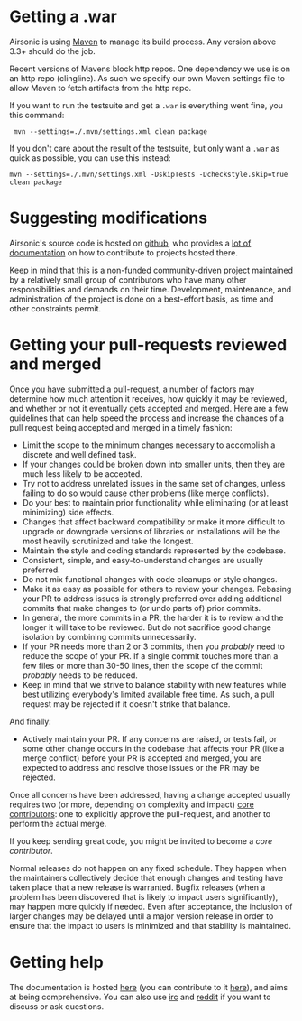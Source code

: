 # Getting a .war

Airsonic is using [Maven](https://maven.apache.org/) to manage its build
process. Any version above 3.3+ should do the job.

Recent versions of Mavens block http repos. One dependency we use is on an http repo (clingline). As such we specify our own Maven settings file to allow Maven to fetch artifacts from the http repo.

If you want to run the testsuite and get a `.war` is everything went fine,
you this command:

```
 mvn --settings=./.mvn/settings.xml clean package
```

If you don't care about the result of the testsuite, but only
want a `.war` as quick as possible, you can use this instead:

```
mvn --settings=./.mvn/settings.xml -DskipTests -Dcheckstyle.skip=true clean package
```


# Suggesting modifications

Airsonic's source code is hosted on [github](https://github.com/airsonic/airsonic/),
who provides a [lot of documentation](https://help.github.com/en) on how
to contribute to projects hosted there.

Keep in mind that this is a non-funded community-driven project maintained by
a relatively small group of contributors who have many other responsibilities
and demands on their time. Development, maintenance, and administration of the
project is done on a best-effort basis, as time and other constraints permit.


# Getting your pull-requests reviewed and merged

Once you have submitted a pull-request, a number of factors may determine how
much attention it receives, how quickly it may be reviewed, and whether or not
it eventually gets accepted and merged. Here are a few guidelines that can help
speed the process and increase the chances of a pull request being accepted and
merged in a timely fashion:

- Limit the scope to the minimum changes necessary to accomplish a discrete and
	well defined task.
- If your changes could be broken down into smaller units, then they are much
	less likely to be accepted.
- Try not to address unrelated issues in the same set of changes, unless
	failing to do so would cause other problems (like merge conflicts).
- Do your best to maintain prior functionality while eliminating (or at least
	minimizing) side effects.
- Changes that affect backward compatibility or make it more difficult to
	upgrade or downgrade versions of libraries or installations will be the most
	heavily scrutinized and take the longest.
- Maintain the style and coding standards represented by the codebase.
- Consistent, simple, and easy-to-understand changes are usually preferred.
- Do not mix functional changes with code cleanups or style changes.
- Make it as easy as possible for others to review your changes. Rebasing your
	PR to address issues is strongly preferred over adding additional commits
	that make changes to (or undo parts of) prior commits.
- In general, the more commits in a PR, the harder it is to review and the
	longer it will take to be reviewed. But do not sacrifice good change
	isolation by combining commits unnecessarily.
- If your PR needs more than 2 or 3 commits, then you *probably* need to reduce
	the scope of your PR. If a single commit touches more than a few files or
	more than 30-50 lines, then the scope of the commit *probably* needs to be
	reduced.
- Keep in mind that we strive to balance stability with new features while best
	utilizing everybody's limited available free time. As such, a pull request may
	be rejected if it doesn't strike that balance.

And finally:

- Actively maintain your PR. If any concerns are raised, or tests fail, or some
	other change occurs in the codebase that affects your PR (like a merge
	conflict) before your PR is accepted and merged, you are expected to address
	and resolve those issues or the PR may be rejected.

Once all concerns have been addressed, having a change accepted usually
requires two (or more, depending on complexity and impact) [core
contributors](https://github.com/airsonic/airsonic/graphs/contributors): one to
explicitly approve the pull-request, and another to perform the actual merge.

If you keep sending great code, you might be invited to become a *core
contributor*.

Normal releases do not happen on any fixed schedule. They happen when the
maintainers collectively decide that enough changes and testing have taken
place that a new release is warranted. Bugfix releases (when a problem has been
discovered that is likely to impact users significantly), may happen more
quickly if needed. Even after acceptance, the inclusion of larger changes may
be delayed until a major version release in order to ensure that the impact to
users is minimized and that stability is maintained.

# Getting help

The documentation is hosted [here](https://airsonic.github.io/) (you can
contribute to it [here](https://github.com/airsonic/documentation)), and aims
at being comprehensive. You can also use [irc](irc://irc.freenode.net/airsonic)
and [reddit](https://www.reddit.com/r/airsonic/) if you want to discuss or ask
questions.

